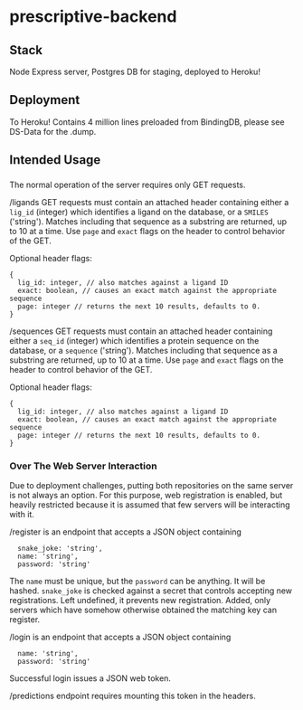 # prescriptive-backend 

## Stack
Node Express server, Postgres DB for staging, deployed to Heroku!

## Deployment
To Heroku!
Contains 4 million lines preloaded from BindingDB, please see DS-Data for the .dump.

## Intended Usage

###
The normal operation of the server requires only GET requests.

/ligands
GET requests must contain an attached header containing either a `lig_id` (integer) which identifies a ligand on the database, or a `SMILES` ('string'). Matches including that sequence as a substring are returned, up to 10 at a time. Use `page` and `exact` flags on the header to control behavior of the GET.

Optional header flags:
```
{
  lig_id: integer, // also matches against a ligand ID
  exact: boolean, // causes an exact match against the appropriate sequence
  page: integer // returns the next 10 results, defaults to 0.
}
```

/sequences
GET requests must contain an attached header containing either a `seq_id` (integer) which identifies a protein sequence on the database, or a `sequence` ('string'). Matches including that sequence as a substring are returned, up to 10 at a time. Use `page` and `exact` flags on the header to control behavior of the GET.

Optional header flags:
```
{
  lig_id: integer, // also matches against a ligand ID
  exact: boolean, // causes an exact match against the appropriate sequence
  page: integer // returns the next 10 results, defaults to 0.
}
```

### Over The Web Server Interaction
Due to deployment challenges, putting both repositories on the same server is not always an option. For this purpose, web registration is enabled, but heavily restricted because it is assumed that few servers will be interacting with it.

/register is an endpoint that accepts a JSON object containing
```
  snake_joke: 'string',
  name: 'string',
  password: 'string'
```

The `name` must be unique, but the `password` can be anything. It will be hashed. `snake_joke` is checked against a secret that controls accepting new registrations. Left undefined, it prevents new registration. Added, only servers which have somehow otherwise obtained the matching key can register.

/login is an endpoint that accepts a JSON object containing
```
  name: 'string',
  password: 'string'
```
  
Successful login issues a JSON web token.

/predictions endpoint requires mounting this token in the headers.
